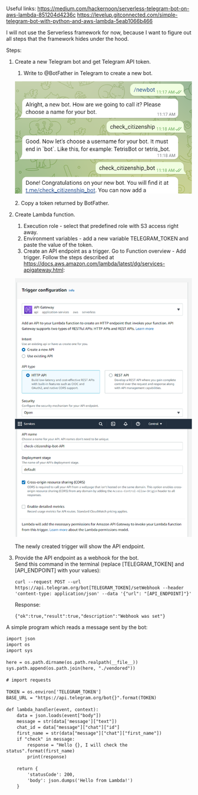 Useful links:
https://medium.com/hackernoon/serverless-telegram-bot-on-aws-lambda-851204d4236c
https://levelup.gitconnected.com/simple-telegram-bot-with-python-and-aws-lambda-5eab1066b466

I will not use the Serverless framework for now, because I want to figure out all steps that the framework hides under the hood. 

Steps:
1. Create a new Telegram bot and get Telegram API token.
   1. Write to @BotFather in Telegram to create a new bot.  
   <p align="center"><img src="tg_bot1.png" alt="Creating a new bot" width="500" style="text-align:center;"></p>
   2. Copy a token returned by BotFather.
2. Create Lambda function.
   1. Execution role - select that predefined role with S3 access right away.
   2. Environment variables - add a new variable TELEGRAM_TOKEN and paste the value of the token. 
   3. Create an API endpoint as a trigger. Go to Function overview - Add trigger. Follow the steps described at https://docs.aws.amazon.com/lambda/latest/dg/services-apigateway.html:  
   <p align="center"><img src="aws_api1.png" alt="Creating a new bot" width="500" style="text-align:center;"></p>  
   The newly created trigger will show the API endpoint. 
3. Provide the API endpoint as a webhook for the bot.  
   Send this command in the terminal (replace [TELEGRAM_TOKEN] and [API_ENDPOINT] with your values):
   
   ```
   curl --request POST --url https://api.telegram.org/bot[TELEGRAM_TOKEN]/setWebhook --header 'content-type: application/json' --data '{"url": "[API_ENDPOINT]"}'
   ```
   
   Response:  
   
   ```
   {"ok":true,"result":true,"description":"Webhook was set"}
   ```

A simple program which reads a message sent by the bot:

```
import json
import os
import sys

here = os.path.dirname(os.path.realpath(__file__))
sys.path.append(os.path.join(here, "./vendored"))

# import requests

TOKEN = os.environ['TELEGRAM_TOKEN']
BASE_URL = "https://api.telegram.org/bot{}".format(TOKEN)

def lambda_handler(event, context):
    data = json.loads(event["body"])
    message = str(data['message']["text"])
    chat_id = data["message"]["chat"]["id"]
    first_name = str(data["message"]["chat"]["first_name"])
    if "check" in message:
        response = "Hello {}, I will check the status".format(first_name)
        print(response)
    
    return {
        'statusCode': 200,
        'body': json.dumps('Hello from Lambda!')
    }
```


   
